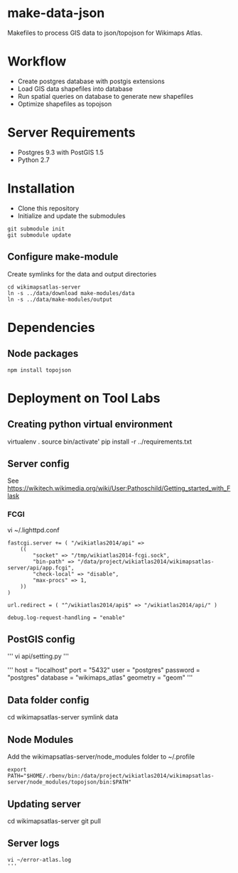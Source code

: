 make-data-json
=========

Makefiles to process GIS data to json/topojson for Wikimaps Atlas.

# Workflow

* Create postgres database with postgis extensions
* Load GIS data shapefiles into database 
* Run spatial queries on database to generate new shapefiles
* Optimize shapefiles as topojson

# Server Requirements

* Postgres 9.3 with PostGIS 1.5
* Python 2.7

# Installation

* Clone this repository 
* Initialize and update the submodules
```
git submodule init
git submodule update
```
## Configure make-module
Create symlinks for the data and output directories
```
cd wikimapsatlas-server
ln -s ../data/download make-modules/data
ln -s ../data/make-modules/output
```

# Dependencies
## Node packages
```
npm install topojson
```

# Deployment on Tool Labs
## Creating python virtual environment
virtualenv .
source bin/activate'
pip install -r ../requirements.txt

## Server config
See https://wikitech.wikimedia.org/wiki/User:Pathoschild/Getting_started_with_Flask

### FCGI
vi ~/.lighttpd.conf 
```
fastcgi.server += ( "/wikiatlas2014/api" =>
    ((
        "socket" => "/tmp/wikiatlas2014-fcgi.sock",
        "bin-path" => "/data/project/wikiatlas2014/wikimapsatlas-server/api/app.fcgi",
        "check-local" => "disable",
        "max-procs" => 1,
    ))
)

url.redirect = ( "^/wikiatlas2014/api$" => "/wikiatlas2014/api/" )

debug.log-request-handling = "enable"

```

## PostGIS config
'''
vi api/setting.py
'''

'''
host = "localhost"
port = "5432"
user = "postgres"
password = "postgres"
database = "wikimaps_atlas"
geometry = "geom"
'''

## Data folder config
cd wikimapsatlas-server
symlink data

## Node Modules
Add the wikimapsatlas-server/node_modules folder to ~/.profile
```
export PATH="$HOME/.rbenv/bin:/data/project/wikiatlas2014/wikimapsatlas-server/node_modules/topojson/bin:$PATH"
```

## Updating server
cd wikimapsatlas-server
git pull

## Server logs
```
vi ~/error-atlas.log
'''


